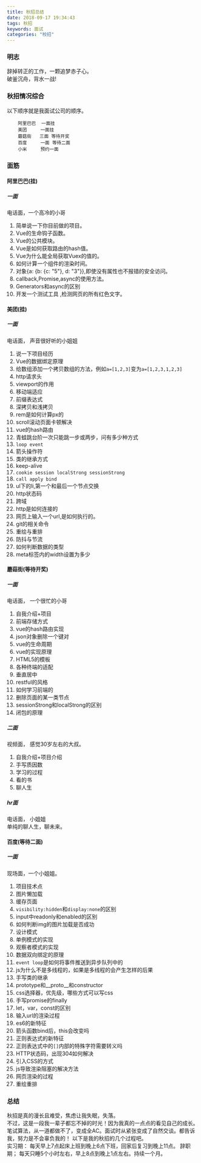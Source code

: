 ```yaml
---
title: 秋招总结
date: 2018-09-17 19:34:43
tags: 秋招
keywords: 面试
categories: "校招"
---
```

### 明志
辞掉转正的工作，一颗追梦赤子心。  
破釜沉舟，背水一战!
<!--more-->
### 秋招情况综合
以下顺序就是我面试公司的顺序。  
```
    阿里巴巴  一面挂  
    美团     一面挂
    蘑菇街   三面 等待开奖
    百度     一面 等待二面
    小米     预约一面
```
### 面筋
#### 阿里巴巴(挂)
##### 一面
电话面，一个高冷的小哥  
1. 简单说一下你目前做的项目。
2. Vue的生命钩子函数。
3. Vue的公共模块。
4. Vue是如何获取路由的hash值。
5. Vue为什么能全局获取Vuex的值的。
6. 如何计算一个组件的渲染时间。
7. 对象{a: {b: {c: "5"}, d: "3"}},即使没有属性也不报错的安全访问。
8. callback,Promise,async的使用方法。
9. Generators和async的区别
10. 开发一个测试工具 ,检测网页的所有红色文字。

#### 美团(挂)
##### 一面
电话面， 声音很好听的小姐姐  
1. 说一下项目经历
2. Vue的数据绑定原理
3. 给数组添加一个拷贝数组的方法，例如`a=[1,2,3]`变为`a=[1,2,3,1,2,3]`
4. http请求头
5. viewport的作用
6. 移动端适应  
7. 前缀表达式
8. 深拷贝和浅拷贝
9. rem是如何计算px的
10. scroll滚动页面卡顿解决
11. vue的hash路由
12. 青蛙跳台阶一次只能跳一步或两步，问有多少种方式 
13. `loop event`
14. 箭头操作符
15. 类的继承方式
16. keep-alive 
17. `cookie session localStrong sessionStrong` 
18. `call apply bind` 
19. ul下的li,第一个和最后一个节点交换 
20. http状态码 
21. 跨域 
22. http是如何连接的 
23. 网页上输入一个url,是如何执行的。 
24. git的相关命令
25. 重绘与重排
26. 防抖与节流
27. 如何判断数据的类型 
28. meta标签内的width设置为多少

#### 蘑菇街(等待开奖)
##### 一面
电话面， 一个很忙的小哥  
1. 自我介绍+项目
2. 前端存储方式
3. vue的hash路由实现
4. json对象删除一个键对
5. vue的生命周期
6. vue的实现原理
7. HTML5的模板
8. 各种终端的适配
9. 垂直居中
10. restful的风格
11. 如何学习前端的
12. 删除页面的某一类节点
13. sessionStrong和localStrong的区别
14. 闭包的原理  

##### 二面
视频面， 感觉30岁左右的大叔。  
1. 自我介绍+项目介绍
2. 手写质因数
3. 学习的过程
4. 看的书
5. 聊人生

##### hr面
电话面， 小姐姐  
单纯的聊人生，聊未来。  

#### 百度(等待二面)
##### 一面
现场面，一个小姐姐。   
1. 项目技术点
2. 图片懒加载
3. 缓存页面
4. `visibility:hidden`和`display:none`的区别
5. input中readonly和enabled的区别
6. 如何判断img的图片加载是否成功
7. 设计模式
8. 单例模式的实现
9. 观察者模式的实现
10. 数据双向绑定的原理
11. `event loop`是如何将事件推送到异步队列中的
12. js为什么不是多线程的，如果是多线程的会产生怎样的后果
13. 手写类的继承
14. prototype和__proto__和constructor
15. css选择器，优先级，哪些方式可以写css
16. 手写promise的finally
17. let，var，const的区别
18. 输入url的渲染过程
19. es6的新特征
20. 箭头函数bind后，this会改变吗
21. 正则表达式的新特征
22. 正则表达式中的`[]`内部的特殊字符需要转义吗
23. HTTP状态码，出现304如何解决
24. 引入CSS的方式
25. js导致渲染阻塞的解决方法
26. 网页渲染的过程
27. 重绘重排

### 总结
秋招是真的漫长且难受，焦虑让我失眠，失落。  
不过，这是一段我一辈子都忘不掉的时光！因为我真的一点点的看见自己的成长。  
笔试算法，从一道都做不了，变成全AC。面试时从紧张变成了自然交谈。都告诉我，努力是不会辜负我的！
以下是我的秋招的几个过程吧。  
实习期： 每天早上7点起床上班到晚上6点下班，回家后复习到晚上11点。
辞职期； 每天只睡5个小时左右，早上8点到晚上1点左右。持续一个月。